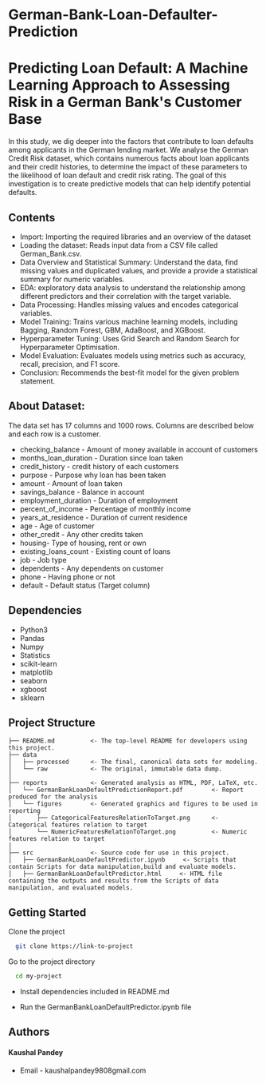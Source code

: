 # German-Bank-Loan-Defaulter-Prediction
# **Predicting Loan Default: A Machine Learning Approach to Assessing Risk in a German Bank's Customer Base**

In this study, we dig deeper into the factors that contribute to loan defaults among applicants in the German lending market. We analyse the German Credit Risk dataset, which contains numerous facts about loan applicants and their credit histories, to determine the impact of these parameters to the likelihood of loan default and credit risk rating. The goal of this investigation is to create predictive models that can help identify potential defaults.
##  Contents

-   Import: Importing the required libraries and an overview of the dataset
-   Loading the dataset: Reads input data from a CSV file called German_Bank.csv.
-   Data Overview and Statistical Summary: Understand the data, find missing values and duplicated values,     and provide a provide a statistical summary for numeric variables.
-   EDA: exploratory data analysis to understand the relationship among different predictors and their         correlation with the target variable.
-   Data Processing: Handles missing values and encodes categorical variables.
-   Model Training: Trains various machine learning models, including Bagging, Random Forest, GBM,             AdaBoost, and XGBoost.
-   Hyperparameter Tuning: Uses Grid Search and Random Search for Hyperparameter Optimisation.
-   Model Evaluation: Evaluates models using metrics such as accuracy, recall, precision, and F1 score.
-   Conclusion: Recommends the best-fit model for the given problem statement.

## About Dataset:
The data set has 17 columns and 1000 rows. Columns are described below and each row is a customer. 

- checking_balance - Amount of money available in account of customers
- months_loan_duration - Duration since loan taken
- credit_history - credit history of each customers
- purpose - Purpose why loan has been taken
- amount - Amount of loan taken
- savings_balance - Balance in account
- employment_duration - Duration of employment
- percent_of_income - Percentage of monthly income
- years_at_residence - Duration of current residence
- age - Age of customer
- other_credit - Any other credits taken
- housing- Type of housing, rent or own
- existing_loans_count - Existing count of loans
- job - Job type
- dependents - Any dependents on customer
- phone - Having phone or not
- default - Default status (Target column)

## Dependencies

- Python3
- Pandas
- Numpy
- Statistics
- scikit-learn
- matplotlib
- seaborn
- xgboost
- sklearn





## Project Structure
```
├── README.md          <- The top-level README for developers using this project.
├── data
│   ├── processed      <- The final, canonical data sets for modeling.
│   └── raw            <- The original, immutable data dump.
│
├── reports            <- Generated analysis as HTML, PDF, LaTeX, etc.
│   └── GermanBankLoanDefaultPredictionReport.pdf        <- Report produced for the analysis
│   └── figures        <- Generated graphics and figures to be used in reporting
│       ├── CategoricalFeaturesRelationToTarget.png      <- Categorical features relation to target
│       └── NumericFeaturesRelationToTarget.png          <- Numeric features relation to target
│
├── src                <- Source code for use in this project.
│   ├── GermanBankLoanDefaultPredictor.ipynb     <- Scripts that contain Scripts for data manipulation,build and evaluate models.
│   ├── GermanBankLoanDefaultPredictor.html     <- HTML file containing the outputs and results from the Scripts of data manipulation, and evaluated models.

```
## Getting Started 

Clone the project

```bash
  git clone https://link-to-project
```

Go to the project directory

```bash
  cd my-project
```

- Install dependencies included in README.md

- Run the GermanBankLoanDefaultPredictor.ipynb file




## Authors

#### Kaushal Pandey
- Email - kaushalpandey9808gmail.com



